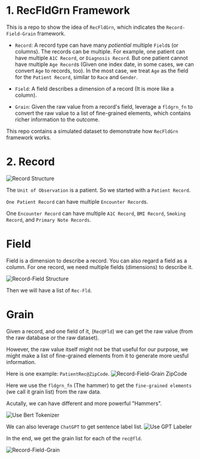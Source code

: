 # 1. RecFldGrn Framework

This is a repo to show the idea of `RecFldGrn`, which indicates the `Record-Field-Grain` framework. 


* `Record`: A record type can have many *potiential* multiple `Field`s (or columns). The records can be multiple. For example, one patient can have multiple `A1C Record`, or `Diagnosis Record`. But one patient cannot have multiple `Age Record`s (Given one index date, in some cases, we can convert `Age` to records, too). In the most case, we treat `Age` as the field for the `Patient Record`, similar to `Race` and `Gender`. 

* `Field`: A field describes a dimension of a record (It is more like a column). 

* `Grain`: Given the raw value from a record's field, leverage a `fldgrn_fn` to convert the raw value to a list of fine-grained elements, which contains richer information to the outcome. 

This repo contains a simulated dataset to demonstrate how `RecFldGrn` framework works.

# 2. Record

![Record Structure](_static/_image/1_rec.png)

The `Unit of Observation` is a patient. So we started with a `Patient Record`.

`One Patient Record` can have multiple `Encounter Record`s. 

One `Encounter Record` can have multiple `A1C Record`, `BMI Record`, `Smoking Record`, and `Primary Note Records`. 

# Field

Field is a dimension to describe a record. You can also regard a field as a column. For one record, we need multiple fields (dimensions) to describe it.

![Record-Field Structure](_static/_image/2_recfld.png)

Then we will have a list of `Rec-Fld`. 

# Grain

Given a record, and one field of it, (`Rec@Fld`) we can get the raw value (from the raw database or the raw dataset). 

However, the raw value itself might not be that useful for our purpose, we might make a list of fine-grained elements from it to generate more uesful information. 

Here is one example: `PatientRec@ZipCode`.
![Record-Field-Grain ZipCode](_static/_image/4_recfldgrn_zipcode.png)

Here we use the `fldgrn_fn` (The hammer) to get the `fine-grained elements` (we call it grain list) from the raw data. 


Acutally, we can have different and more powerful "Hammers".

![Use Bert Tokenizer](_static/_image/5_recfldgrn_sttoken.png)

We can also leverage `ChatGPT` to get sentence label list.
![Use GPT Labeler](_static/_image/6_recfldgrn_stlabel.png)

In the end, we get the grain list for each of the `rec@fld`.

![Record-Field-Grain](_static/_image/3_recfldgrn.png)








